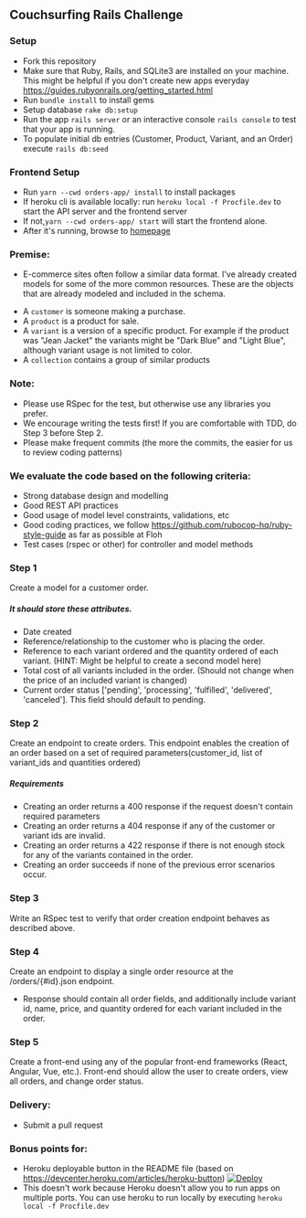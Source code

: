## Couchsurfing Rails Challenge

### Setup
* Fork this repository
* Make sure that Ruby, Rails, and SQLite3 are installed on your machine. This might be helpful if you don't create new apps everyday https://guides.rubyonrails.org/getting_started.html
* Run ```bundle install``` to install gems
* Setup database ```rake db:setup```
* Run the app ```rails server``` or an interactive console ```rails console``` to test that your app is running.
* To populate initial db entries (Customer, Product, Variant, and an Order) execute `rails db:seed`

### Frontend Setup
* Run `yarn --cwd orders-app/ install` to install packages
* If heroku cli is available locally: run `heroku local -f Procfile.dev` to start the API server and the frontend server
* If not,`yarn --cwd orders-app/ start` will start the frontend alone.
* After it's running, browse to [homepage](http://localhost:4000)

### Premise:
* E-commerce sites often follow a similar data format. I've already created models for some of the more common resources.
These are the objects that are already modeled and included in the schema.
- A ```customer``` is someone making a purchase.
- A ```product``` is a product for sale.
- A ```variant``` is a version of a specific product. For example if the product was "Jean Jacket" the variants might be "Dark Blue" and "Light Blue", although variant usage is not limited to color.
- A ```collection``` contains a group of similar products

### Note:
* Please use RSpec for the test, but otherwise use any libraries you prefer.
* We encourage writing the tests first! If you are comfortable with TDD, do Step 3 before Step 2.
* Please make frequent commits (the more the commits, the easier for us to review coding patterns)

### We evaluate the code based on the following criteria:
* Strong database design and modelling
* Good REST API practices
* Good usage of model level constraints, validations, etc
* Good coding practices, we follow https://github.com/rubocop-hq/ruby-style-guide as far as possible at Floh
* Test cases (rspec or other) for controller and model methods

### Step 1
Create a model for a customer order.
##### It should store these attributes.
* Date created
* Reference/relationship to the customer who is placing the order.
* Reference to each variant ordered and the quantity ordered of each variant. (HINT: Might be helpful to create a second model here)
* Total cost of all variants included in the order. (Should not change when the price of an included variant is changed)
* Current order status ['pending', 'processing', 'fulfilled', 'delivered', 'canceled']. This field should default to pending.

### Step 2
Create an endpoint to create orders. This endpoint enables the creation of an order based on a set of required parameters(customer_id, list of variant_ids and quantities ordered)
##### Requirements
* Creating an order returns a 400 response if the request doesn't contain required parameters
* Creating an order returns a 404 response if any of the customer or variant ids are invalid.
* Creating an order returns a 422 response if there is not enough stock for any of the variants contained in the order.
* Creating an order succeeds if none of the previous error scenarios occur.

### Step 3
Write an RSpec test to verify that order creation endpoint behaves as described above.

### Step 4
Create an endpoint to display a single order resource at the  /orders/{#id}.json endpoint.
* Response should contain all order fields, and additionally include variant id, name, price, and quantity ordered for each variant included in the order.

### Step 5
Create a front-end using any of the popular front-end frameworks (React, Angular, Vue, etc.). 
Front-end should allow the user to create orders, view all orders, and change order status. 

### Delivery:
* Submit a pull request

### Bonus points for:
* Heroku deployable button in the README file (based on https://devcenter.heroku.com/articles/heroku-button)
[![Deploy](https://www.herokucdn.com/deploy/button.svg)](https://heroku.com/deploy)
* This doesn't work because Heroku doesn't allow you to run apps on multiple ports. You can use heroku to run locally by executing `heroku local -f Procfile.dev`
